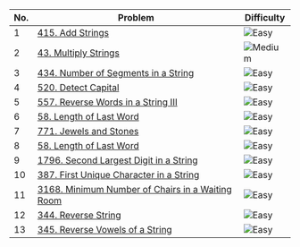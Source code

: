 | No. | Problem | Difficulty |
|-----|---------|------------|
| 1   | [415. Add Strings](https://leetcode.com/problems/add-strings/) | ![Easy](https://img.shields.io/badge/-Easy-brightgreen) |
| 2   | [43. Multiply Strings](https://leetcode.com/problems/multiply-strings/) | ![Medium](https://img.shields.io/badge/-Medium-yellow) |
| 3   | [434. Number of Segments in a String](https://leetcode.com/problems/number-of-segments-in-a-string/) | ![Easy](https://img.shields.io/badge/-Easy-brightgreen) |
| 4   | [520. Detect Capital](https://leetcode.com/problems/detect-capital/) | ![Easy](https://img.shields.io/badge/-Easy-brightgreen) |
| 5   | [557. Reverse Words in a String III](https://leetcode.com/problems/reverse-words-in-a-string-iii/) | ![Easy](https://img.shields.io/badge/-Easy-brightgreen) |
| 6   | [58. Length of Last Word](https://leetcode.com/problems/length-of-last-word/) | ![Easy](https://img.shields.io/badge/-Easy-brightgreen) |
| 7   | [771. Jewels and Stones](https://leetcode.com/problems/jewels-and-stones/) | ![Easy](https://img.shields.io/badge/-Easy-brightgreen) |
| 8  | [58. Length of Last Word](https://leetcode.com/problems/length-of-last-word/) | ![Easy](https://img.shields.io/badge/-Easy-brightgreen) |
| 9   | [1796. Second Largest Digit in a String](https://leetcode.com/problems/second-largest-digit-in-a-string/) | ![Easy](https://img.shields.io/badge/-Easy-brightgreen) |
| 10  | [387. First Unique Character in a String](https://leetcode.com/problems/first-unique-character-in-a-string/description/) | ![Easy](https://img.shields.io/badge/-Easy-brightgreen) |
| 11  | [3168. Minimum Number of Chairs in a Waiting Room](https://leetcode.com/problems/minimum-number-of-chairs-in-a-waiting-room/description/) | ![Easy](https://img.shields.io/badge/-Easy-brightgreen) |
| 12  | [344. Reverse String](https://leetcode.com/problems/reverse-string/description/) | ![Easy](https://img.shields.io/badge/-Easy-brightgreen) |
| 13  | [345. Reverse Vowels of a String](https://leetcode.com/problems/reverse-vowels-of-a-string/description/) | ![Easy](https://img.shields.io/badge/-Easy-brightgreen) |

